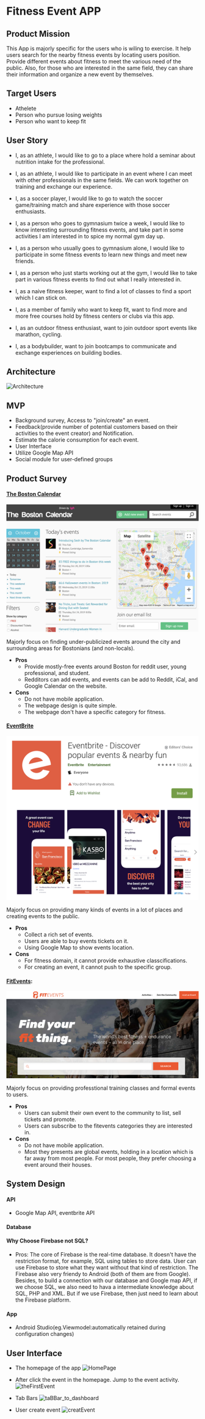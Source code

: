 # Fitness Event APP

## Product Mission
This App is majorly specific for the users who is wiling to exercise. It help users search for the nearby fitness events by locating users position. Provide different events about fitness to meet the various need of the public. Also, for those who are interested in the same field, they can share their information and organize a new event by themselves.

## Target Users
* Athelete
* Person who pursue losing weights
* Person who want to keep fit

## User Story
* I, as an athlete, I would like to go to a place where hold a seminar about nutrition intake for the professional.

* I, as an athlete, I would like to participate in an event where I can meet with other professionals in the same fields. We can work together on training and exchange our experience. 

* I, as a soccer player, I would like to go to watch the soccer game/training match and share experience with those soccer enthusiasts.

* I, as a person who goes to gymnasium twice a week, I would like to know interesting surrounding fitness events, and take part in some activities I am interested in to spice my normal gym day up.

* I, as a person who usually goes to gymnasium alone, I would like to participate in some fitness events to learn new things and meet new friends.

* I, as a person who just starts working out at the gym, I would like to take part in various fitness events to find out what I really interested in.

* I, as a naive fitness keeper, want to find a lot of classes to find a sport which I can stick on.

* I, as a member of family who want to keep fit, want to find more and more free courses hold by fitness centers or clubs via this app.

* I, as an outdoor fitness enthusiast, want to join outdoor sport events like marathon, cycling.

* I, as a bodybuilder, want to join bootcamps to communicate and exchange experiences on building bodies.

## Architecture
![Architecture](https://github.com/Fitness-Event-APP/Fitness/raw/master/img/Architecture.png)


## MVP
* Background survey, Access to "join/create" an event.
* Feedback(provide number of potential customers based on their activities to the event creator) and Notification.
* Estimate the calorie consumption for each event.
* User Interface
* Utilize Google Map API
* Social module for user-defined groups

## Product Survey
#### [The Boston Calendar](https://www.thebostoncalendar.com/)
![TheBostonCalendar](img/TheBostonCalendar.png)

Majorly focus on finding under-publicized events around the city and surrounding areas for Bostonians (and non-locals).
* <strong> Pros </strong>
  * Provide mostly-free events around Boston for reddit user, young professional, and student.
  * Redditors can add events, and events can be add to Reddit, iCal, and Google Calendar on the website.
* <strong> Cons </strong>
  * Do not have mobile application.
  * The webpage design is quite simple.
  * The webpage don't have a specific category for fitness.

#### [EventBrite](https://www.eventbrite.com/d/ma--boston/events/)
![eventbrite](img/eventbrite.png)

Majorly focus on providing many kinds of events in a lot of places and creating events to the public.
* <strong> Pros </strong>
  * Collect a rich set of events.
  * Users are able to buy events tickets on it.
  * Using Google Map to show events location.
* <strong> Cons </strong>
  * For fitness domain, it cannot provide exhaustive classcifications.
  * For creating an event, it cannot push to the specific group.

#### [FitEvents](https://fitevents.com/): 
![fitevents](img/fitevents.png)

Majorly focus on providing professtional training classes and formal events to users. 
* <strong> Pros </strong>
  * Users can submit their own event to the community to list, sell tickets and promote.
  * Users can subscribe to the fitevents categories they are interested in.
* <strong> Cons </strong>
  * Do not have mobile application.
  * Most they presents are global events, holding in a location which is far away from most people. For most people, they prefer choosing a event around their houses. 

## System Design

#### API
* Google Map API, eventbrite API

#### Database

#### Why Choose Firebase not SQL? 
* Pros: The core of Firebase is the real-time database. It doesn't have the restriction format, for example, SQL using tables to store data. User can use Firebase to store what they want without that kind of restriction. The Firebase also very friendy to Android (both of them are from Google). Besides, to build a connection with our database and Google map API, if we choose SQL, we also need to hava a intermediate knowledge about SQL, PHP and XML. But if we use Firebase, then just need to learn about the Firebase platform. 

#### App
* Android Studio(eg.Viewmodel:automatically retained during configuration changes)

## User Interface
* The homepage of the app
![HomePage](https://github.com/Fitness-Event-APP/Fitness/raw/master/img/HomePage.png)

* After click the event in the homepage. Jump to the event activity.
![theFirstEvent](https://github.com/Fitness-Event-APP/Fitness/raw/master/img/theFirstEvent.png)

* Tab Bars
![taBBar_to_dashboard](https://github.com/Fitness-Event-APP/Fitness/raw/master/img/taBBar_to_dashboard.png)

* User create event
![creatEvent](https://github.com/Fitness-Event-APP/Fitness/raw/master/img/creatEvent.png)
